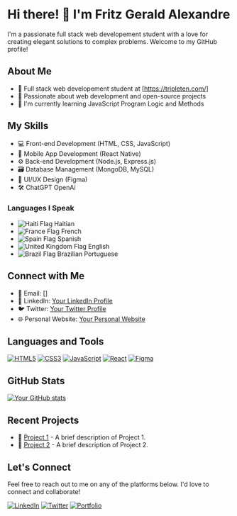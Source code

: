 <!-- Header -->
# Hi there! 👋 I'm Fritz Gerald Alexandre

I'm a passionate full stack web developement student with a love for creating elegant solutions to complex problems. Welcome to my GitHub profile!

<!-- About Me -->
## About Me

- 💼 Full stack web developement student at [https://tripleten.com/]
- 🚀 Passionate about web development and open-source projects
- 🌱 I'm currently learning JavaScript Program Logic and Methods

<!-- My Skills -->
## My Skills

- 💻 Front-end Development (HTML, CSS, JavaScript)
- 📱 Mobile App Development (React Native)
- ⚙️ Back-end Development (Node.js, Express.js)
- 🗃️ Database Management (MongoDB, MySQL)
- 🧰 UI/UX Design (Figma)
- 🛠️ ChatGPT OpenAi
  
### Languages I Speak

- ![Haiti Flag](https://imgur.com/GvXvHoU) Haitian
- ![France Flag](https://restcountries.com/data/fra.svg) French
- ![Spain Flag](https://restcountries.com/data/esp.svg) Spanish
- ![United Kingdom Flag](https://restcountries.com/data/gbr.svg) English
- ![Brazil Flag](https://restcountries.com/data/bra.svg) Brazilian Portuguese

<!-- Connect with Me -->
## Connect with Me

- 📧 Email: []
- 💼 LinkedIn: [Your LinkedIn Profile](https://www.linkedin.com/in/fritzalexandre/)
- 🐦 Twitter: [Your Twitter Profile](https://twitter.com/fritzalexandre/)
- 🌐 Personal Website: [Your Personal Website](https://www.fritzalexandre.com/)

<!-- Languages and Tools -->
## Languages and Tools

[![HTML5](https://img.shields.io/badge/-HTML5-E34F26?style=for-the-badge&logo=html5&logoColor=white)](https://developer.mozilla.org/en-US/docs/Web/HTML)
[![CSS3](https://img.shields.io/badge/-CSS3-1572B6?style=for-the-badge&logo=css3&logoColor=white)](https://developer.mozilla.org/en-US/docs/Web/CSS)
[![JavaScript](https://img.shields.io/badge/-JavaScript-F7DF1E?style=for-the-badge&logo=javascript&logoColor=black)](https://developer.mozilla.org/en-US/docs/Web/JavaScript)
[![React](https://img.shields.io/badge/-React-61DAFB?style=for-the-badge&logo=react&logoColor=black)](https://reactjs.org/)
[![Figma](https://img.shields.io/badge/-Figma-F24E1E?style=for-the-badge&logo=figma&logoColor=white)](https://www.figma.com/)

<!-- GitHub Stats -->
## GitHub Stats

[![Your GitHub stats](https://github-readme-stats.vercel.app/api?username=fritzalexandre&show_icons=true&theme=dark)](https://github.com/fritzalexandre)

<!-- Recent Projects -->
## Recent Projects

- 🌟 [Project 1](https://github.com/FritzisFluent/se_project_aroundtheus) - A brief description of Project 1.
- 🌟 [Project 2](https://github.com/fritzalexandre/project2) - A brief description of Project 2.

<!-- Footer -->
## Let's Connect

Feel free to reach out to me on any of the platforms below. I'd love to connect and collaborate!

[![LinkedIn](https://img.shields.io/badge/-LinkedIn-0077B5?style=for-the-badge&logo=linkedin&logoColor=white)](https://www.linkedin.com/in/fritzalexandre/)
[![Twitter](https://img.shields.io/badge/-Twitter-1DA1F2?style=for-the-badge&logo=twitter&logoColor=white)](https://twitter.com/fritzalexandre/)
[![Portfolio](https://img.shields.io/badge/-Portfolio-4A90E2?style=for-the-badge&logo=portfolio&logoColor=white)](https://www.fritzisfluent.com/)
